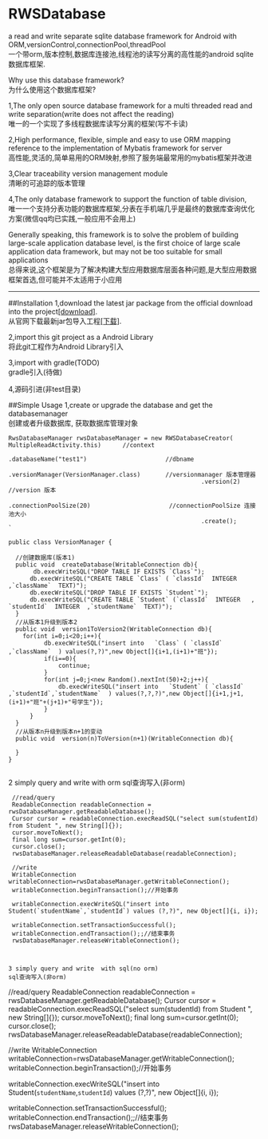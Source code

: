 # RWSDatabase
a read and write  separate sqlite database framework for Android with ORM,versionControl,connectionPool,threadPool  
一个带orm,版本控制,数据库连接池,线程池的读写分离的高性能的android sqlite数据库框架.

Why use this database framework?  
为什么使用这个数据库框架?

1,The only open source database framework for a multi threaded read and write separation(write does not affect the reading)  
唯一的一个实现了多线程数据库读写分离的框架(写不卡读)

2,High performance, flexible, simple and easy to use ORM mapping reference to the implementation of Mybatis framework for server  
高性能,灵活的,简单易用的ORM映射,参照了服务端最常用的mybatis框架并改进

3,Clear traceability version management module  
清晰的可追踪的版本管理

4,The only database framework to support the function of table division,  
唯一一个支持分表功能的数据库框架,分表在手机端几乎是最终的数据库查询优化方案(微信qq均已实践,一般应用不会用上)

Generally speaking, this framework is to solve the problem of building large-scale application database level, is the first choice of large scale application data framework, but may not be too suitable for small applications  
总得来说,这个框架是为了解决构建大型应用数据库层面各种问题,是大型应用数据框架首选,但可能并不太适用于小应用
***
##Installation
1,download the latest jar package from the official download into the project[[download]](wwww.codeingdie.com/RWSDatabase).  
从官网下载最新jar包导入工程[[下载]](wwww.codeingdie.com/RWSDatabase).

2,import this git project as a Android Library  
将此git工程作为Android Library引入

3,import with gradle(TODO)  
gradle引入(待做)  

4,源码引进(非test目录)

##Simple Usage
1,create or upgrade the database  and get the databasemanager  
创建或者升级数据库, 获取数据库管理对象
  ```
  RwsDatabaseManager rwsDatabaseManager = new RWSDatabaseCreator( MultipleReadActivity.this)      //context
                                                        .databaseName("test1")                      //dbname
                                                        .versionManager(VersionManager.class)       //versionmanager 版本管理器
                                                        .version(2)                                  //version 版本
                                                        .connectionPoolSize(20)                      //connectionPoolSize 连接池大小
                                                        .create();       `
  ```  
  ``` 
public class VersionManager {
    
    //创建数据库(版本1)
    public void  createDatabase(WritableConnection db){
        db.execWriteSQL("DROP TABLE IF EXISTS `Class`");
        db.execWriteSQL("CREATE TABLE `Class` ( `classId`  INTEGER   ,`className`  TEXT)");
        db.execWriteSQL("DROP TABLE IF EXISTS `Student`");
        db.execWriteSQL("CREATE TABLE `Student` (`classId`  INTEGER   , `studentId`  INTEGER  ,`studentName`  TEXT)");
    }
    //从版本1升级到版本2
    public void  version1ToVersion2(WritableConnection db){
      for(int i=0;i<20;i++){
            db.execWriteSQL("insert into   `Class` ( `classId`  ,`className`  ) values(?,?)",new Object[]{i+1,(i+1)+"班"});
            if(i==0){
                continue;
            }
            for(int j=0;j<new Random().nextInt(50)+2;j++){
                db.execWriteSQL("insert into   `Student` ( `classId`  ,`studentId`,`studentName`  ) values(?,?,?)",new Object[]{i+1,j+1,(i+1)+"班"+(j+1)+"号学生"});
            }
        }
    }
    //从版本n升级到版本n+1的变动
    public void  version(n)ToVersion(n+1)(WritableConnection db){
     
    }
}

  
 ```  
 2 simply query and write  with orm
 sql查询写入(非orm)
 ``` 
  //read/query
  ReadableConnection readableConnection = rwsDatabaseManager.getReadableDatabase();
  Cursor cursor = readableConnection.execReadSQL("select sum(studentId)  from Student ", new String[]{});
  cursor.moveToNext();
  final long sum=cursor.getInt(0);
  cursor.close();
  rwsDatabaseManager.releaseReadableDatabase(readableConnection); 
     
  //write
  WritableConnection writableConnection=rwsDatabaseManager.getWritableConnection();
  writableConnection.beginTransaction();//开始事务
       
  writableConnection.execWriteSQL("insert into Student(`studentName`,`studentId`) values (?,?)", new Object[]{i, i});

  writableConnection.setTransactionSuccessful();
  writableConnection.endTransaction();;//结束事务
  rwsDatabaseManager.releaseWritableConnection();
 ```

 
 ```  
 
 
 3 simply query and write  with sql(no orm)  
 sql查询写入(非orm)
 ``` 
  //read/query
  ReadableConnection readableConnection = rwsDatabaseManager.getReadableDatabase();
  Cursor cursor = readableConnection.execReadSQL("select sum(studentId)  from Student ", new String[]{});
  cursor.moveToNext();
  final long sum=cursor.getInt(0);
  cursor.close();
  rwsDatabaseManager.releaseReadableDatabase(readableConnection); 
     
  //write
  WritableConnection writableConnection=rwsDatabaseManager.getWritableConnection();
  writableConnection.beginTransaction();//开始事务
       
  writableConnection.execWriteSQL("insert into Student(`studentName`,`studentId`) values (?,?)", new Object[]{i, i});

  writableConnection.setTransactionSuccessful();
  writableConnection.endTransaction();;//结束事务
  rwsDatabaseManager.releaseWritableConnection();
 ```
